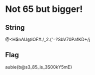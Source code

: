 # Not 65 but bigger! 

## String
@<H$nAU@lOF#./_2.('=?SbV70PafKD+/j

## Flag
aubie{b@s3_85_is_3S00kY5mE}
